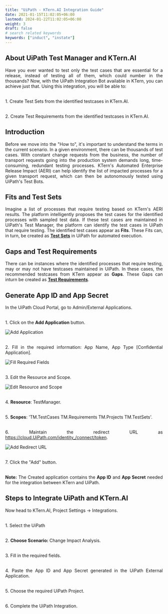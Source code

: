```yaml
---
title: "UiPath - KTern.AI Integration Guide"
date: 2021-01-15T11:02:05+06:00
lastmod: 2024-01-22T11:02:05+06:00
weight: 3
draft: false
# search related keywords
keywords: ["induct", "instate"]
---
```

<div style='text-align: justify;'>

## About UiPath Test Manager and KTern.AI

Have you ever wanted to test only the test cases that are essential for a release, instead of testing all of them, which could number in the thousands? Now, with the UiPath Integration Bot available in KTern, you can achieve just that. Using this integration, you will be able to:

</br>1. Create Test Sets from the identified testcases in KTern.AI.

</br>2. Create Test Requirements from the identified testcases in KTern.AI.

## Introduction

Before we move into the "How to", it's important to understand the terms in the current scenario. In a given environment, there can be thousands of test cases. With constant change requests from the business, the number of transport requests going into the production system demands long, time-consuming, redundant testing processes. KTern's Automated Enterprise Release Impact (AERI) can help identify the list of impacted processes for a given transport request, which can then be autonomously tested using UiPath's Test Bots.

## Fits and Test Sets

Imagine a list of processes that require testing based on KTern's AERI results. The platform intelligently proposes the test cases for the identified processes with sampled test data. If these test cases are maintained in UiPath's Test Manager, the platform can identify the test cases in UiPath that require testing. The identified test cases appear as **Fits**. These Fits can, in turn, be created as **[Test Sets](https://docs.UiPath.com/orchestrator/lang-ru/docs/test-sets)** in UiPath for automated execution.

## Gaps and Test Requirements

There can be instances where the identified processes that require testing, may or may not have testcases maintained in UiPath. In these cases, the recommended testcases from KTern appear as **Gaps**. These Gaps can inturn be created as **[Test Requirements](https://docs.UiPath.com/test-suite/docs/requirements)**.

## Generate App ID and App Secret

In the UiPath Cloud Portal, go to Admin/External Applications.

</br>1. Click on the **Add Application** button.

   ![Add Application](https://storage.googleapis.com/ktern-public-files/product-documentation/aeri%201.1%20.png 'Add Application')

</br>2. Fill in the required information: App Name, App Type [Confidential Application].

   ![Fill Required Fields](https://storage.googleapis.com/ktern-public-files/product-documentation/aeri%201.2.png 'Fill Required Fields')

</br>3. Edit the Resource and Scope.

   ![Edit Resource and Scope](https://storage.googleapis.com/ktern-public-files/product-documentation/aeri%201.3.png 'Edit Resource and Scope')

</br>4. **Resource**: TestManager.

</br>5. **Scopes**: 'TM.TestCases TM.Requirements TM.Projects TM.TestSets'.

</br>6. Maintain the redirect URL as https://cloud.UiPath.com/identity_/connect/token.

   ![Add Redirect URL](https://storage.googleapis.com/ktern-public-files/product-documentation/aeri%201.4.png 'Add Redirect URL')

</br>7. Click the "Add" button.

</br>**Note:** The Created application contains the **App ID** and **App Secret** needed for the integration between KTern and UiPath.

## Steps to Integrate UiPath and KTern.AI

Now head to KTern.AI, Project Settings -> Integrations.

</br>1. Select the UiPath

</br>2. **Choose Scenario:** Change Impact Analysis.

</br>3. Fill in the required fields.

</br>4. Paste the App ID and App Secret generated in the UiPath External Application.

</br>5. Choose the required UiPath Project.

</br>6. Complete the UiPath Integration.

</div>